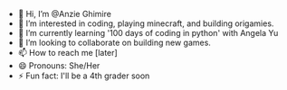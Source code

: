 - 👋 Hi, I’m @Anzie Ghimire
- 👀 I’m interested in coding, playing minecraft, and building origamies. 
- 🌱 I’m currently learning '100 days of coding in python' with Angela Yu
- 💞️ I’m looking to collaborate on building new games. 
- 📫 How to reach me [later]
- 😄 Pronouns: She/Her
- ⚡ Fun fact: I'll be a 4th grader soon

<!---
stealthypython/stealthypython is a ✨ special ✨ repository because its `README.md` (this file) appears on your GitHub profile.
You can click the Preview link to take a look at your changes.
--->
